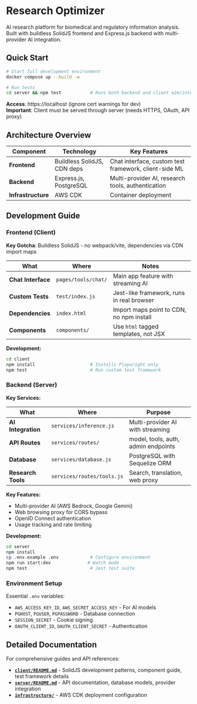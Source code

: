 # Research Optimizer

AI research platform for biomedical and regulatory information analysis. Built with buildless SolidJS frontend and Express.js backend with multi-provider AI integration.

## Quick Start

```bash
# Start full development environment
docker compose up --build -w

# Run tests
cd server && npm test           # Runs both backend and client e2e/integration tests
```

**Access**: https://localhost (ignore cert warnings for dev)  
**Important**: Client must be served through server (needs HTTPS, OAuth, API proxy)

## Architecture Overview

| Component | Technology | Key Features |
|-----------|------------|--------------|
| **Frontend** | Buildless SolidJS, CDN deps | Chat interface, custom test framework, client-side ML |
| **Backend** | Express.js, PostgreSQL | Multi-provider AI, research tools, authentication |
| **Infrastructure** | AWS CDK | Container deployment |

## Development Guide

### Frontend (Client)

**Key Gotcha**: Buildless SolidJS - no webpack/vite, dependencies via CDN import maps

| What | Where | Notes |
|------|-------|-------|
| **Chat Interface** | `pages/tools/chat/` | Main app feature with streaming AI |
| **Custom Tests** | `test/index.js` | Jest-like framework, runs in real browser |
| **Dependencies** | `index.html` | Import maps point to CDN, no npm install |
| **Components** | `components/` | Use `html` tagged templates, not JSX |

**Development:**
```bash
cd client
npm install                     # Installs Playwright only
npm test                        # Run custom test framework
```

### Backend (Server)

**Key Services:**

| What | Where | Purpose |
|------|-------|---------|
| **AI Integration** | `services/inference.js` | Multi-provider AI with streaming |
| **API Routes** | `services/routes/` | model, tools, auth, admin endpoints |
| **Database** | `services/database.js` | PostgreSQL with Sequelize ORM |
| **Research Tools** | `services/routes/tools.js` | Search, translation, web proxy |

**Key Features:**
- Multi-provider AI (AWS Bedrock, Google Gemini)
- Web browsing proxy for CORS bypass
- OpenID Connect authentication  
- Usage tracking and rate limiting

**Development:**
```bash
cd server
npm install
cp .env.example .env            # Configure environment
npm run start:dev              # Watch mode
npm test                        # Jest test suite
```

### Environment Setup

Essential `.env` variables:
- `AWS_ACCESS_KEY_ID`, `AWS_SECRET_ACCESS_KEY` - For AI models
- `PGHOST`, `PGUSER`, `PGPASSWORD` - Database connection
- `SESSION_SECRET` - Cookie signing
- `OAUTH_CLIENT_ID`, `OAUTH_CLIENT_SECRET` - Authentication

## Detailed Documentation

For comprehensive guides and API references:

- **[`client/README.md`](client/README.md)** - SolidJS development patterns, component guide, test framework details
- **[`server/README.md`](server/README.md)** - API documentation, database models, provider integration
- **[`infrastructure/`](infrastructure/)** - AWS CDK deployment configuration
